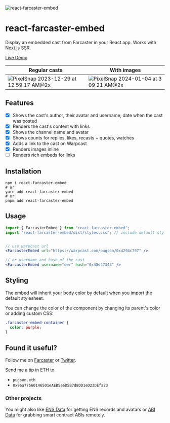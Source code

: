 ![react-farcaster-embed](https://wojtek.im/farcaster/react-farcaster-embed-v2.png)

# react-farcaster-embed

Display an embedded cast from Farcaster in your React app. Works with Next.js SSR.

[Live Demo](https://wojtek.im/journal/react-farcaster-embed-casts-in-your-react-app)

| Regular casts | With images |
| ------------- | ----------- |
| ![PixelSnap 2023-12-29 at 12 59 17 AM@2x](https://github.com/pugson/react-farcaster-embed/assets/6843656/9c8d658e-91a1-49ed-9b4b-d59497052823) | ![PixelSnap 2024-01-04 at 3 09 21 AM@2x](https://github.com/pugson/react-farcaster-embed/assets/6843656/7ba61dc8-6b46-4721-a686-31f8d5c2cfda) |






## Features

- [x] Shows the cast's author, their avatar and username, date when the cast was posted
- [x] Renders the cast's content with links
- [x] Shows the channel name and avatar
- [x] Shows counts for replies, likes, recasts + quotes, watches
- [x] Adds a link to the cast on Warpcast
- [x] Renders images inline
- [ ] Renders rich embeds for links

## Installation

```shell
npm i react-farcaster-embed
# or
yarn add react-farcaster-embed
# or
pnpm add react-farcaster-embed
```

## Usage

```jsx
import { FarcasterEmbed } from "react-farcaster-embed";
import "react-farcaster-embed/dist/styles.css"; // include default styles or write your own


// use warpcast url
<FarcasterEmbed url="https://warpcast.com/pugson/0x4294c797" />

// or username and hash of the cast
<FarcasterEmbed username="dwr" hash="0x48d47343" />
```

## Styling

The embed will inherit your body color by default when you import the default stylesheet.

You can change the color of the component by changing its parent's color or adding custom CSS:

```css
.farcaster-embed-container {
  color: purple;
}
```

## Found it useful?

Follow me on [Farcaster](https://farcaster.com/pugson) or [Twitter](https://twitter.com/pugson).

Send me a tip in ETH to

- `pugson.eth`
- `0x96a77560146501eAEB5e6D5B7d8DD1eD23DEfa23`

### Other projects

You might also like [ENS Data](https://ensdata.net) for getting ENS records and avatars or [ABI Data](https://abidata.net) for grabbing smart contract ABIs remotely.
